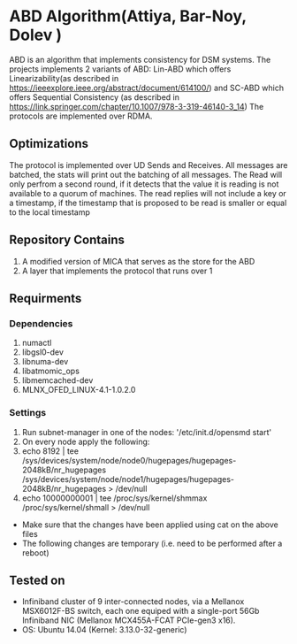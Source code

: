 # ABD Algorithm(Attiya, Bar-Noy, Dolev )
ABD is an algorithm that implements consistency for DSM systems.
The projects implements 2 variants of ABD: Lin-ABD which offers Linearizability(as described in  https://ieeexplore.ieee.org/abstract/document/614100/) and
SC-ABD which offers Sequential Consistency (as described in https://link.springer.com/chapter/10.1007/978-3-319-46140-3_14)
The protocols are implemented over RDMA.

## Optimizations
The protocol is implemented over UD Sends and Receives.
All messages are batched, the stats will print out the batching of all messages.
The Read will only perfrom a second round, if it detects that the value it is reading is not available to a quorum of machines.
The read replies will not include a key or a timestamp, if the timestamp that is proposed to be read is smaller or equal to the local timestamp


## Repository Contains
1. A modified version of MICA that serves as the store for the ABD
2. A layer that implements the protocol that runs over 1

## Requirments

### Dependencies
1. numactl
1. libgsl0-dev
1. libnuma-dev
1. libatmomic_ops
1. libmemcached-dev
1. MLNX_OFED_LINUX-4.1-1.0.2.0

### Settings
1. Run subnet-manager in one of the nodes: '/etc/init.d/opensmd start'
1. On every node apply the following:
 1. echo 8192 | tee /sys/devices/system/node/node0/hugepages/hugepages-2048kB/nr_hugepages /sys/devices/system/node/node1/hugepages/hugepages-2048kB/nr_hugepages > /dev/null
 1. echo 10000000001 | tee /proc/sys/kernel/shmmax /proc/sys/kernel/shmall > /dev/null
 * Make sure that the changes have been applied using cat on the above files
 * The following changes are temporary (i.e. need to be performed after a reboot)

## Tested on
* Infiniband cluster of 9 inter-connected nodes, via a Mellanox MSX6012F-BS switch, each one equiped with a single-port 56Gb Infiniband NIC (Mellanox MCX455A-FCAT PCIe-gen3 x16).
* OS: Ubuntu 14.04 (Kernel: 3.13.0-32-generic) 
